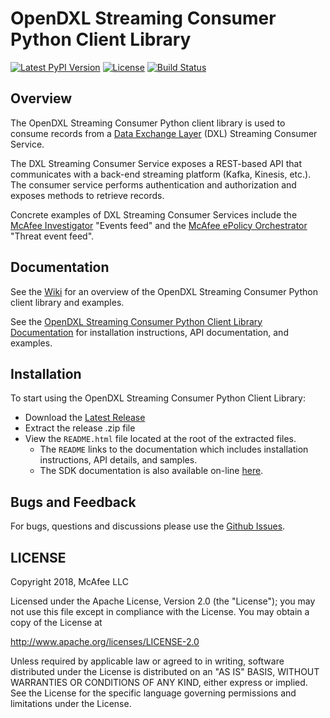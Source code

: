 # OpenDXL Streaming Consumer Python Client Library
[![Latest PyPI Version](https://img.shields.io/pypi/v/dxlstreamingconsumerclient.svg)](https://pypi.python.org/pypi/dxlstreamingconsumerclient)
[![License](https://img.shields.io/badge/License-Apache%202.0-blue.svg)](https://opensource.org/licenses/Apache-2.0)
[![Build Status](https://travis-ci.org/opendxl/opendxl-streaming-consumer-client-python.png?branch=master)](https://travis-ci.org/opendxl/opendxl-streaming-consumer-client-python)

## Overview

The OpenDXL Streaming Consumer Python client library is used to consume records
from a
[Data Exchange Layer](http://www.mcafee.com/us/solutions/data-exchange-layer.aspx)
(DXL) Streaming Consumer Service.

The DXL Streaming Consumer Service exposes a REST-based API that communicates
with a back-end streaming platform (Kafka, Kinesis, etc.). The consumer service
performs authentication and authorization and exposes methods to retrieve
records.

Concrete examples of DXL Streaming Consumer Services include the
[McAfee Investigator](https://www.mcafee.com/enterprise/en-us/products/investigator.html)
"Events feed" and the
[McAfee ePolicy Orchestrator](https://www.mcafee.com/enterprise/en-au/products/epolicy-orchestrator.html)
"Threat event feed".

## Documentation

See the
[Wiki](https://github.com/opendxl/opendxl-streaming-consumer-client-python/wiki)
for an overview of the OpenDXL Streaming Consumer Python client library and
examples.

See the
[OpenDXL Streaming Consumer Python Client Library Documentation](https://opendxl.github.io/opendxl-streaming-consumer-client-python/pydoc)
for installation instructions, API documentation, and examples.

## Installation

To start using the OpenDXL Streaming Consumer Python Client Library:

* Download the [Latest Release](https://github.com/opendxl/opendxl-streaming-consumer-client-python/releases/latest)
* Extract the release .zip file
* View the `README.html` file located at the root of the extracted files.
  * The `README` links to the documentation which includes installation instructions, API details, and samples.
  * The SDK documentation is also available on-line [here](https://opendxl.github.io/opendxl-streaming-consumer-client-python/pydoc).

## Bugs and Feedback

For bugs, questions and discussions please use the
[Github Issues](https://github.com/opendxl/opendxl-streaming-consumer-client-python/issues).

## LICENSE

Copyright 2018, McAfee LLC

Licensed under the Apache License, Version 2.0 (the "License"); you may not use
this file except in compliance with the License. You may obtain a copy of the
License at

http://www.apache.org/licenses/LICENSE-2.0

Unless required by applicable law or agreed to in writing, software distributed
under the License is distributed on an "AS IS" BASIS, WITHOUT WARRANTIES OR
CONDITIONS OF ANY KIND, either express or implied. See the License for the
specific language governing permissions and limitations under the License.

